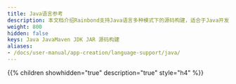 ```yaml
---
title: Java语言参考
description: 本文档介绍Rainbond支持Java语言多种模式下的源码构建，适合于Java开发者参考
weight: 800
hidden: false
keys: Java JavaMaven JDK JAR 源码构建
aliases:
- /docs/user-manual/app-creation/language-support/java/
---
```


{{% children showhidden="true" description="true" style="h4"  %}}